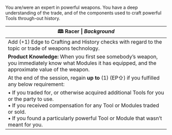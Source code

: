You are/were an expert in powerful weapons. You have a deep understanding of the trade, and of the components used to craft powerful Tools through-out history.

| **🕮 Racer** \| *Background*                                                                                                                                                                                                                           |
| ------------------------------------------------------------------------------------------------------------------------------------------------------------------------------------------------------------------------------------------------------ |
| Add (+1) Edge to Crafting and History checks with regard to the topic or trade of weapons technology.                                                                                                                                                  |
| **Product Knowledge:** When you first see somebody’s weapon, you immediately know what Modules it has equipped, and the approximate value of the weapon.                                                                                               |
| At the end of the session, regain **up to** (1) (EP⇧) if you fulfilled any below requirement:                                                                                                                                                          |
| • If you traded for, or otherwise acquired additional Tools for you or the party to use.<br>• If you received compensation for any Tool or Modules traded or sold.<br>• If you found a particularly powerful Tool or Module that wasn’t meant for you. |

